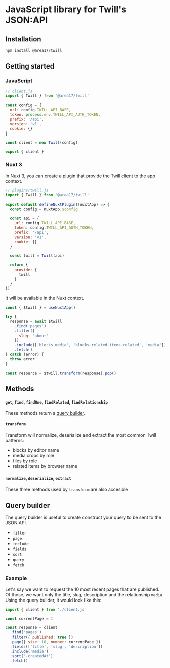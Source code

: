 # JavaScript library for Twill's JSON:API

## Installation

```bash
npm install @area17/twill
```

## Getting started

### JavaScript

```js
// client.js
import { Twill } from '@area17/twill'

const config = {
  url: config.TWILL_API_BASE,
  token: process.env.TWILL_API_AUTH_TOKEN,
  prefix: '/api',
  version: 'v1',
  cookie: {}
}

const client = new Twill(config)

export { client }
```

### Nuxt 3

In Nuxt 3, you can create a plugin that provide the Twill client to the app context.

```js
// plugins/twill.js
import { Twill } from '@area17/twill'

export default defineNuxtPlugin((nuxtApp) => {
  const config = nuxtApp.$config

  const api = {
    url: config.TWILL_API_BASE,
    token: config.TWILL_API_AUTH_TOKEN,
    prefix: '/api',
    version: 'v1',
    cookie: {}
  }

  const twill = Twill(api)

  return {
    provide: {
      twill
    }
  }
})
```

It will be available in the Nuxt context.

```js
const { $twill } = useNuxtApp()

try {
  response = await $twill
    .find('pages')
    .filter({
      slug: 'about'
    })
    .include(['blocks.media', 'blocks.related-items.related', 'media'])
    .fetch()
} catch (error) {
  throw error
}

const resource = $twill.transform(response).pop()
```

## Methods

#### `get`, `find`, `findOne`, `findRelated`, `findRelationship`

These methods return a [query builder](#query-builder).

#### `transform`

Transform will normalize, deserialize and extract the most common Twill patterns:

- blocks by editor name
- media crops by role
- files by role
- related items by browser name

#### `normalize`, `deserialize`, `extract`

These three methods used by `transform` are also accesible.

## Query builder

The query builder is useful to create construct your query to be sent to the JSON:API.

- `filter`
- `page`
- `include`
- `fields`
- `sort`
- `query`
- `fetch`

### Example

Let's say we want to request the 10 most recent pages that are published. Of those, we want only the title, slug, description and the relationship `media`. Using the query builder, it would look like this:

```js
import { client } from './client.js'

const currentPage = 1

const response = client
  .find('pages')
  .filter({ published: true })
  .page({ size: 10, number: currentPage })
  .fields(['title', 'slug', 'description'])
  .include('media')
  .sort('-createdAt')
  .fetch()
```
